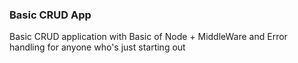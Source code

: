 ### Basic CRUD App

<p>Basic CRUD application with Basic of Node + MiddleWare and Error handling for anyone who's just starting out</p>
